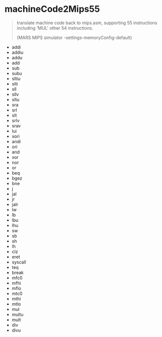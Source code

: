 # machineCode2Mips55
>   translate machine code back to mips.asm, supporting 55 instructions including 'MUL' other 54 instructions. 
>   
>   (MARS MIPS simulator -settings-memoryConfig-default)
>   

+ addi
+ addiu
+ addu
+ add
+ sub
+ subu 
+ sltiu
+ slti
+ sll 
+ sllv 
+ sltu 
+ sra
+ srl 
+ slt
+ srlv
+ srav
+ lui
+ xori
+ andi
+ ori
+ and
+ xor
+ nor
+ or
+ beq
+ bgez
+ bne
+ j
+ jal
+ jr
+ jalr
+ lw
+ lb
+ lbu
+ lhu
+ sw
+ sb
+ sh
+ lh
+ clz
+ eret
+ syscall
+ teq
+ break
+ mfc0
+ mfhi
+ mflo
+ mtc0
+ mthi
+ mtlo
+ mul
+ multu
+ mult
+ div
+ divu
